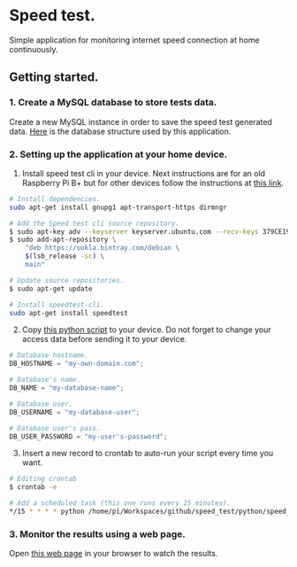 # Speed test.

Simple application for monitoring internet speed connection at home continuously.

## Getting started.

### 1. Create a MySQL database to store tests data.

Create a new MySQL instance in order to save the speed test generated data. [Here](database/database.sql) is the database structure used by this application.

### 2. Setting up the application at your home device.

1. Install speed test cli in your device. Next instructions are for an old Raspberry Pi B+ but for other devices follow the instructions at [this link](https://www.speedtest.net/es/apps/cli).

  ```bash
  # Install dependencies.
  sudo apt-get install gnupg1 apt-transport-https dirmngr

  # Add the Speed test cli source repository.
  $ sudo apt-key adv --keyserver keyserver.ubuntu.com --recv-keys 379CE192D401AB61
  $ sudo add-apt-repository \
      "deb https://ookla.bintray.com/debian \
      $(lsb_release -sc) \
      main"

  # Update source repositories.
  $ sudo apt-get update

  # Install speedtest-cli.
  sudo apt-get install speedtest
  ```

2. Copy [this python script](python/speed_test.py) to your device. Do not forget to change your access data before sending it to your device.

  ```python
  # Database hostname.
  DB_HOSTNAME = "my-own-domain.com";

  # Database's name.
  DB_NAME = "my-database-name";

  # Database user.
  DB_USERNAME = "my-database-user";

  # Database user's pass.
  DB_USER_PASSWORD = "my-user's-password";
  ```

3. Insert a new record to crontab to auto-run your script every time you want.

  ```bash
  # Editing crontab
  $ crontab -e

  # Add a scheduled task (this one runs every 15 minutes).
  */15 * * * * python /home/pi/Workspaces/github/speed_test/python/speed_test.py
  ```

### 3. Monitor the results using a web page.

Open [this web page](web_page/index.php) in your browser to watch the results.
